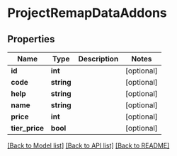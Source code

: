 # ProjectRemapDataAddons

## Properties
Name | Type | Description | Notes
------------ | ------------- | ------------- | -------------
**id** | **int** |  | [optional] 
**code** | **string** |  | [optional] 
**help** | **string** |  | [optional] 
**name** | **string** |  | [optional] 
**price** | **int** |  | [optional] 
**tier_price** | **bool** |  | [optional] 

[[Back to Model list]](../README.md#documentation-for-models) [[Back to API list]](../README.md#documentation-for-api-endpoints) [[Back to README]](../README.md)

